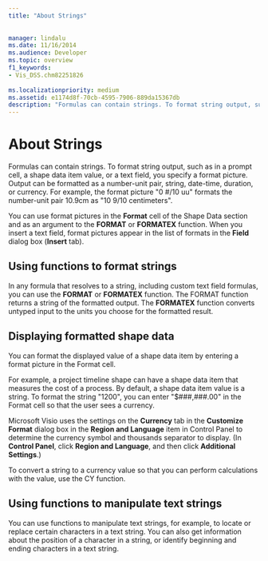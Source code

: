 ```yaml
---
title: "About Strings"
 
 
manager: lindalu
ms.date: 11/16/2014
ms.audience: Developer
ms.topic: overview
f1_keywords:
- Vis_DSS.chm82251826
 
ms.localizationpriority: medium
ms.assetid: e1174d8f-70cb-4595-7906-889da15367db
description: "Formulas can contain strings. To format string output, such as in a prompt cell, a shape data item value, or a text field, you specify a format picture. Output can be formatted as a number-unit pair, string, date-time, duration, or currency. For example, the format picture0 #/10 uuformats the number-unit pair 10.9cm as10 9/10 centimeters."
---
```


# About Strings

Formulas can contain strings. To format string output, such as in a prompt cell, a shape data item value, or a text field, you specify a format picture. Output can be formatted as a number-unit pair, string, date-time, duration, or currency. For example, the format picture "0 #/10 uu" formats the number-unit pair 10.9cm as "10 9/10 centimeters".
  
You can use format pictures in the **Format** cell of the Shape Data section and as an argument to the **FORMAT** or **FORMATEX** function. When you insert a text field, format pictures appear in the list of formats in the **Field** dialog box (**Insert** tab). 
  
## Using functions to format strings

In any formula that resolves to a string, including custom text field formulas, you can use the **FORMAT** or **FORMATEX** function. The FORMAT function returns a string of the formatted output. The **FORMATEX** function converts untyped input to the units you choose for the formatted result. 
  
## Displaying formatted shape data

You can format the displayed value of a shape data item by entering a format picture in the Format cell.
  
For example, a project timeline shape can have a shape data item that measures the cost of a process. By default, a shape data item value is a string. To format the string "1200", you can enter "$###,###.00" in the Format cell so that the user sees a currency.
  
Microsoft Visio uses the settings on the **Currency** tab in the **Customize Format** dialog box in the **Region and Language** item in Control Panel to determine the currency symbol and thousands separator to display. (In **Control Panel**, click **Region and Language**, and then click **Additional Settings**.)
  
To convert a string to a currency value so that you can perform calculations with the value, use the CY function.
  
## Using functions to manipulate text strings

You can use functions to manipulate text strings, for example, to locate or replace certain characters in a text string. You can also get information about the position of a character in a string, or identify beginning and ending characters in a text string. 
  

